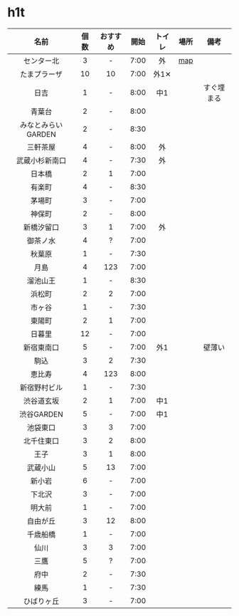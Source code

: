 # h1t

|名前|個数|おすすめ|開始|トイレ|場所|備考|
|:-:|:-:|:-:|:-:|:-:|:-:|:-:|
|センター北|3|-|7:00|外|[map](https://goo.gl/maps/5rQJAigqMmDuRknXA)||
|たまプラーザ|10|10|7:00|外1✕|||
|日吉|1|-|8:00|中1||すぐ埋まる|
|青葉台|2|-|8:00||||
|みなとみらいGARDEN|2|-|8:30|||
|三軒茶屋|4|-|8:00|外|||
|武蔵小杉新南口|4|-|7:30|外|||
|日本橋|2|1|7:00||||
|有楽町|4|-|8:30||||
|茅場町|3|-|7:00||||
|神保町|2|-|8:00||||
|新橋汐留口|3|1|7:00|外|||
|御茶ノ水|4|?|7:00||||
|秋葉原|1|-|7:30||||
|月島|4|123|7:00||||
|溜池山王|1|-|8:30||||
|浜松町|2|2|7:00||||
|市ヶ谷|1|-|7:30||||
|東陽町|2|1|7:00||||
|日暮里|12|-|7:00||||
|新宿東南口|5|-|7:00|外1||壁薄い|
|駒込|3|2|7:30||||
|恵比寿|4|123|8:00||||
|新宿野村ビル|1|-|7:30||||
|渋谷道玄坂|2|1|7:00|中1|||
|渋谷GARDEN|5|-|7:00|中1|||
|池袋東口|3|3|7:00||||
|北千住東口|3|2|8:00||||
|王子|3|1|8:00||||
|武蔵小山|5|13|7:00||||
|新小岩|6|-|7:00||||
|下北沢|3|-|7:00||||
|明大前|1|-|7:00||||
|自由が丘|3|12|8:00||||
|千歳船橋|1|-|7:00||||
|仙川|3|3|7:00||||
|三鷹|5|?|7:00||||
|府中|2|-|7:30||||
|練馬|1|-|7:30||||
|ひばりヶ丘|3|-|7:00||||


